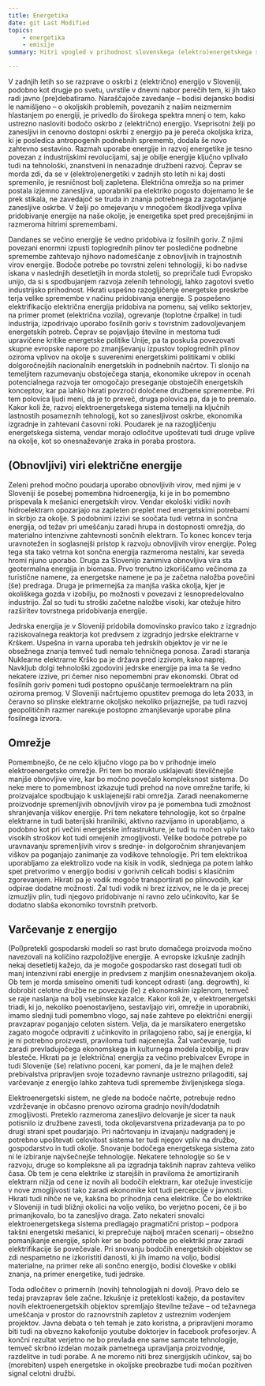 ```yaml
---
title: Energetika
date: git Last Modified
topics:
    - energetika
    - emisije
summary: Hitri vpogled v prihodnost slovenskega (elektro)energetskega sistema

---
```


V zadnjih letih so se razprave o oskrbi z (električno) energijo v Sloveniji, podobno kot drugje po svetu, uvrstile v dnevni nabor perečih tem, ki jih tako radi javno (pre)debatiramo. Naraščajoče zavedanje – bodisi dejansko bodisi le namišljeno – o okoljskih problemih, povezanih z našim neizmernim hlastanjem po energiji, je privedlo do širokega spektra mnenj o tem, kako ustrezno nasloviti bodočo oskrbo z (električno) energijo. Vseprisotni želji po zanesljivi in cenovno dostopni oskrbi z energijo pa je pereča okoljska kriza, ki je posledica antropogenih podnebnih sprememb, dodala še novo zahtevno sestavino. Razmah uporabe energije in razvoj energetike je tesno povezan z industrijskimi revolucijami, saj je obilje energije ključno vplivalo tudi na tehnološki, znanstveni in nenazadnje družbeni razvoj. Čeprav se morda zdi, da se v (elektro)energetiki v zadnjih sto letih ni kaj dosti spremenilo, je resničnost bolj zapletena. Električna omrežja so na primer postala izjemno zanesljiva, uporabniki pa elektriko pogosto dojemamo le še prek stikala, ne zavedajoč se truda in znanja potrebnega za zagotavljanje zanesljive oskrbe. V želji po omejevanju v mnogočem škodljivega vpliva pridobivanje energije na naše okolje, je energetika spet pred precejšnjimi in razmeroma hitrimi spremembami. 

Dandanes se večino energije še vedno pridobiva iz fosilnih goriv. Z njimi povezani enormni izpusti toplogrednih plinov ter posledične podnebne spremembe zahtevajo njihovo nadomeščanje z obnovljivih in trajnostnih virov energije. Bodoče potrebe po tovrstni zeleni tehnologiji, ki bo nadvse iskana v naslednjih desetletjih in morda stoletij, so prepričale tudi Evropsko unijo, da si s spodbujanjem razvoja zelenih tehnologij, lahko zagotovi svetlo industrijsko prihodnost. Hkrati uspešno razogljičenje energetske preskrbe terja velike spremembe v načinu pridobivanja energije. S pospešeno elektrifikacijo električna energija pridobiva na pomenu, saj veliko sektorjev, na primer promet (električna vozila), ogrevanje (toplotne črpalke) in tudi industrija, izpodrivajo uporabo fosilnih goriv s tovrstnim zadovoljevanjem energetskih potreb. Čeprav se pojavljajo številne in mestoma tudi upravičene kritike energetske politike Unije, pa ta poskuša povezovati skupne evropske napore po zmanjševanju izpustov toplogrednih plinov oziroma vplivov na okolje s suverenimi energetskimi politikami v obliki dolgoročnejših nacionalnih energetskih in podnebnih načrtov. Ti slonijo na temeljitem razumevanju obstoječega stanja, ekonomike ukrepov in ocenah potencialnega razvoja ter omogočajo preseganje obstoječih energetskih konceptov, kar pa lahko hkrati povzroči določene družbene spremembe. Pri tem polovica ljudi meni, da je to preveč, druga polovica pa, da je to premalo. Kakor koli že, razvoj elektroenergetskega sistema temelji na ključnih lastnostih posameznih tehnologij, kot so zanesljivost oskrbe, ekonomika izgradnje in zahtevani časovni roki. Poudarek je na razogljičenju energetskega sistema, vendar morajo odločitve upoštevati tudi druge vplive na okolje, kot so onesnaževanje zraka in poraba prostora.

## (Obnovljivi) viri električne energije
Zeleni prehod močno poudarja uporabo obnovljivih virov, med njimi je v Sloveniji še posebej pomembna hidroenergija, ki je in bo pomembno prispevala k mešanici energetskih virov. Vendar ekološki vidiki novih hidroelektrarn opozarjajo na zapleten preplet med energetskimi potrebami in skrbjo za okolje. S podobnimi izzivi se soočata tudi vetrna in sončna energija, od težav pri umeščanju zaradi hrupa in dostopnosti omrežja, do materialno intenzivne zahtevnosti sončnih elektrarn. To konec koncev terja uravnotežen in soglasnejši pristop k razvoju obnovljivih virov energije. Poleg tega sta tako vetrna kot sončna energija razmeroma nestalni, kar seveda hromi njuno uporabo. Druga za Slovenijo zanimiva obnovljiva vira sta geotermalna energija in biomasa. Prvo trenutno izkoriščamo večinoma za turistične namene, za energetske namene je pa je začetna naložba povečini (še) predraga. Druga je primernejša za manjša vaška okolja, kjer je okoliškega gozda v izobilju, po možnosti v povezavi z lesnopredelovalno industrijo. Žal so tudi tu stroški začetne naložbe visoki, kar otežuje hitro razširitev tovrstnega pridobivanja energije.

Jedrska energija je v Sloveniji pridobila domovinsko pravico tako z izgradnjo raziskovalnega reaktorja kot predvsem z izgradnjo jedrske elektrarne v Krškem. Uspešna in varna uporaba teh jedrskih objektov je vir ne le obsežnega znanja temveč tudi nemalo tehničnega ponosa. Zaradi staranja Nuklearne elektrarne Krško pa je država pred izzivom, kako naprej. Navkljub dolgi tehnološki zgodovini jedrske energije pa ima ta še vedno nekatere izzive, pri čemer niso nepomembni prav ekonomski. Obrat od fosilnih goriv pomeni tudi postopno opuščanje termoelektrarn na plin oziroma premog. V Sloveniji načrtujemo opustitev  premoga do leta 2033, in čeravno so plinske elektrarne okoljsko nekoliko prijaznejše, pa tudi razvoj geopolitičnih razmer narekuje postopno zmanjševanje uporabe plina fosilnega izvora. 

## Omrežje
Pomembnejšo, če ne celo ključno vlogo pa bo v prihodnje imelo elektroenergetsko omrežje. Pri tem bo moralo usklajevati številčnejše manjše obnovljive vire, kar bo močno povečalo kompleksnost sistema. Do neke mere to pomembnost izkazuje tudi prehod na nove omrežne tarife, ki proizvajalce spodbujajo k usklajenejši rabi omrežja. Zaradi neenakomerne proizvodnje spremenljivih obnovljivih virov pa je pomembna tudi zmožnost shranjevanja viškov energije. Pri tem nekatere tehnologije, kot so črpalne elektrarne in tudi baterijski hranilniki, aktivno razvijamo in uporabljamo, a podobno kot pri večini energetske infrastrukture, je tudi tu močen vpliv tako visokih stroškov kot tudi omejenih zmogljivosti. Velike bodoče potrebe po uravnavanju spremenljivih virov s srednje- in dolgoročnim shranjevanjem viškov pa poganjajo zanimanje za vodikove tehnologije. Pri tem elektrikoa uporabljamo za elektrolizo vode na kisik in vodik, slednjega pa potem lahko spet pretvorimo v energijo bodisi v gorivnih celicah bodisi s klasičnim zgorevanjem. Hkrati pa je vodik mogoče transportirati po plinovodih, kar odpirae dodatne možnosti. Žal tudi vodik ni brez izzivov, ne le da je precej izmuzljiv plin, tudi njegovo pridobivanje ni ravno zelo učinkovito, kar še dodatno slabša ekonomiko tovrstnih pretvorb. 

## Varčevanje z energijo
(Pol)pretekli gospodarski modeli so rast bruto domačega proizvoda močno navezovali na količino razpoložljive energije. A evropske izkušnje zadnjih nekaj desetletij kažejo, da je mogoče gospodarsko rast dosegati tudi ob manj intenzivni rabi energije in predvsem z manjšim onesnaževanjem okolja. Ob tem je morda smiselno omeniti tudi koncept odrasti (ang. degrowth), ki dobrobit celotne družbe ne povezuje (le) z ekonomskim izplenom, temveč se raje naslanja na bolj vsebinske kazalce. Kakor koli že, v elektroenergetski triadi, ki jo, nekoliko poenostavljeno, sestavljajo viri, omrežje in uporabniki, imamo slednji tudi pomembno vlogo, saj naše zahteve po električni energiji pravzaprav poganjajo celoten sistem. Velja, da je marsikatero energetsko zagato mogoče odpraviti z učinkovito in prilagojeno rabo, saj je energija, ki je ni potrebno proizvesti, praviloma tudi najcenejša. Žal varčevanje, tudi zaradi prevladujočega ekonomskega in kulturnega modela izobilja, ni prav blesteče. Hkrati pa je (električna) energija za večino prebivalcev Evrope in tudi Slovenije (še) relativno poceni, kar pomeni, da je le majhen delež prebivalstva pripravljen svoje tozadevno ravnanje ustrezno prilagoditi, saj varčevanje z energijo lahko zahteva tudi spremembe življenjskega sloga. 

Elektroenergetski sistem, ne glede na bodoče načrte, potrebuje redno vzdrževanje in občasno prenovo oziroma gradnjo novih/dodatnih zmogljivosti. Preteklo razmeroma zanesljivo delovanje je sicer ta nauk potisnilo iz družbene zavesti, toda okoljevarstvena prizadevanja pa to po drugi strani spet poudarjajo. Pri načrtovanju in izvajanju nadgradenj je potrebno upoštevati celovitost sistema ter tudi njegov vpliv na družbo, gospodarstvo in tudi okolje. Snovanje bodočega energetskega sistema zato ni le izbiranje najvšečnejše tehnologije. Nekatere tehnologije so še v razvoju, druge so kompleksne ali pa izgradnja takšnih naprav zahteva veliko časa. Ob tem je cena elektrike iz starejših in praviloma že amortiziranih elektrarn nižja od cene iz novih ali bodočih elektrarn, kar otežuje investicije v nove zmogljivosti tako zaradi ekonomike kot tudi percepcije v javnosti. Hkrati tudi nihče ne ve, kakšna bo prihodnja cena elektrike. Če bo elektrike v Sloveniji in tudi bližnji okolici na voljo veliko, bo verjetno poceni, če ji bo primanjkovalo, bo ta zanesljivo draga. Zato nekateri snovalci elektroenergetskega sistema predlagajo pragmatični pristop – podpora takšni energetski mešanici, ki preprečuje najbolj mračen scenarij – obsežno pomanjkanje energije, sploh ker se bodo potrebe po elektriki prav zaradi elektrifikacije še povečevale. Pri snovanju bodočih energetskih objektov se zdi nespametno ne izkoristiti danosti, ki jih imamo na voljo, bodisi materialne, na primer reke ali sončno energijo, bodisi človeške v obliki znanja, na primer energetike, tudi jedrske. 

Toda odločitev o primernih (novih) tehnologijah ni dovolj. Pravo delo se tedaj pravzaprav šele začne. Izkušnje iz preteklosti kažejo, da postavitev novih elektroenergetskih objektov spremljajo številne težave – od težavnega umeščanja v prostor do raznovrstnih zapletov z ustreznim vodenjem projektov.  Javna debata o teh temah je zato koristna, a pripravljeni moramo biti tudi na obvezno kakofonijo youtube doktorjev in facebook profesorjev. A končni rezultat verjetno ne bo prevlada ene same samcate tehnologije, temveč skrbno izdelan mozaik pametnega upravljanja proizvodnje, razdelitve in tudi porabe. A ne moremo niti brez sinergijskih učinkov, saj bo (morebiten) uspeh energetske in okoljske preobrazbe tudi močan pozitiven signal celotni družbi. 
